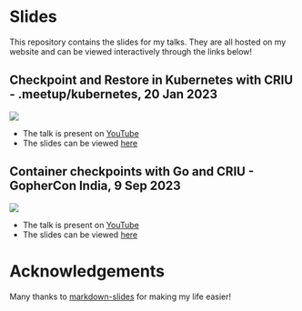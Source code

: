 # Slides

This repository contains the slides for my talks. They are all hosted on my website and can be viewed interactively through the links below!

## Checkpoint and Restore in Kubernetes with CRIU - .meetup/kubernetes, 20 Jan 2023

<a href="https://www.youtube.com/watch?v=JEcLoJjH3Ls" target="_blank">
  <img src="https://img.youtube.com/vi/JEcLoJjH3Ls/maxresdefault.jpg" />
</a>

- The talk is present on [YouTube](https://www.youtube.com/watch?v=JEcLoJjH3Ls)
- The slides can be viewed [here](https://snprajwal.com/slides/dot-meetup-k8s-2023)

## Container checkpoints with Go and CRIU - GopherCon India, 9 Sep 2023

<a href="https://www.youtube.com/watch?v=UGQgcIz9xGc" target="_blank">
  <img src="https://img.youtube.com/vi/UGQgcIz9xGc/maxresdefault.jpg" />
</a>

- The talk is present on [YouTube](https://www.youtube.com/watch?v=UGQgcIz9xGc)
- The slides can be viewed [here](https://snprajwal.com/slides/gophercon-india-2023)

# Acknowledgements

Many thanks to [markdown-slides](https://gitlab.com/da_doomer/markdown-slides) for making my life easier!

